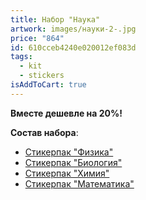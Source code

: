 ```yaml
---
title: Набор "Наука"
artwork: images/науки-2-.jpg
price: "864"
id: 610cceb4240e020012ef083d
tags:
  - kit
  - stickers
isAddToCart: true
---
```


**Вместе дешевле на 20%!**

**Cостав набора**:

- [Стикерпак "Физика"](https://www.zerokelvin.ru/products/stickers/physics/)
- [Стикерпак "Биология"](https://www.zerokelvin.ru/products/stickers/biology/)
- [Стикерпак "Химия"](https://www.zerokelvin.ru/products/stickers/chemical/)
- [Стикерпак "Математика"](https://www.zerokelvin.ru/products/stickers/math/)
